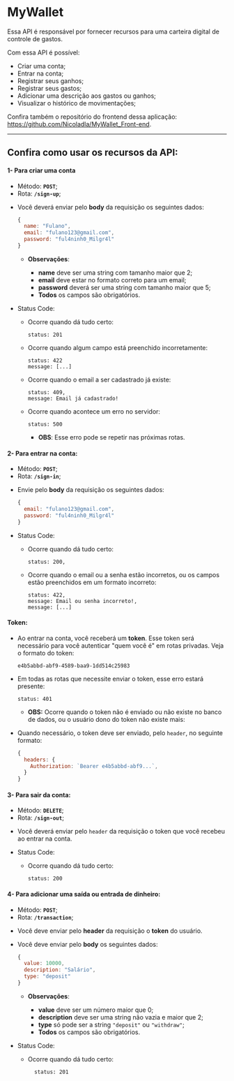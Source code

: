 # MyWallet

Essa API é responsável por fornecer recursos para uma carteira digital de controle de gastos.

Com essa API é possível:

- Criar uma conta;
- Entrar na conta;
- Registrar seus ganhos;
- Registrar seus gastos;
- Adicionar uma descrição aos gastos ou ganhos;
- Visualizar o histórico de movimentações;

Confira também o repositório do frontend dessa aplicação: <https://github.com/Nicoladla/MyWallet_Front-end>.

---

## Confira como usar os recursos da API:

#### 1- Para criar uma conta

- Método: **`POST`**;
- Rota: **`/sign-up`**;

* Você deverá enviar pelo **body** da requisição os seguintes dados:

  ```javascript
  {
    name: "Fulano",
    email: "fulano123@gmail.com",
    password: "ful4ninh0_Milgr4l"
  }
  ```

  - **Observações**:

    - **name** deve ser uma string com tamanho maior que 2;
    - **email** deve estar no formato correto para um email;
    - **password** deverá ser uma string com tamanho maior que 5;
    - **Todos** os campos são obrigatórios.

- Status Code:

  - Ocorre quando dá tudo certo:

    ```
    status: 201
    ```

  - Ocorre quando algum campo está preenchido incorretamente:

    ```
    status: 422
    message: [...]
    ```

  - Ocorre quando o email a ser cadastrado já existe:

    ```
    status: 409,
    message: Email já cadastrado!
    ```

  - Ocorre quando acontece um erro no servidor:

    ```
    status: 500
    ```

    - **OBS**: Esse erro pode se repetir nas próximas rotas.

#### 2- Para entrar na conta:

- Método: **`POST`**;
- Rota: **`/sign-in`**;

* Envie pelo **body** da requisição os seguintes dados:

  ```javascript
  {
    email: "fulano123@gmail.com",
    password: "ful4ninh0_Milgr4l"
  }
  ```

- Status Code:

  - Ocorre quando dá tudo certo:

    ```
    status: 200,
    ```

  - Ocorre quando o email ou a senha estão incorretos, ou os campos estão preenchidos em um formato incorreto:

    ```
    status: 422,
    message: Email ou senha incorreto!,
    message: [...]
    ```

#### Token:

- Ao entrar na conta, você receberá um **token**. Esse token será necessário para você autenticar "quem você é" em rotas privadas. Veja o formato do token:

  ```
  e4b5abbd-abf9-4589-baa9-1dd514c25983
  ```

- Em todas as rotas que necessite enviar o token, esse erro estará presente:

  ```
  status: 401
  ```

  - **OBS:** Ocorre quando o token não é enviado ou não existe no banco de dados, ou o usuário dono do token não existe mais:

- Quando necessário, o token deve ser enviado, pelo `header`, no seguinte formato:

  ```javascript
  {
    headers: {
      Authorization: `Bearer e4b5abbd-abf9...`,
    }
  }
  ```

#### 3- Para sair da conta:

- Método: **`DELETE`**;
- Rota: **`/sign-out`**;

* Você deverá enviar pelo `header` da requisição o token que você recebeu ao entrar na conta.

- Status Code:

  - Ocorre quando dá tudo certo:

    ```
    status: 200
    ```

#### 4- Para adicionar uma saída ou entrada de dinheiro:

- Método: **`POST`**;
- Rota: **`/transaction`**;

* Você deve enviar pelo **header** da requisição o **token** do usuário.

* Você deve enviar pelo **body** os seguintes dados:

  ```javascript
  {
    value: 10000,
    description: "Salário",
    type: "deposit"
  }
  ```
  
  - **Observações**:

    - **value** deve ser um número maior que 0;
    - **description** deve ser uma string não vazia e maior que 2;
    - **type** só pode ser a string `"deposit"` ou `"withdraw"`;
    - **Todos** os campos são obrigatórios.

- Status Code:

  - Ocorre quando dá tudo certo:

    ```
      status: 201
    ```
